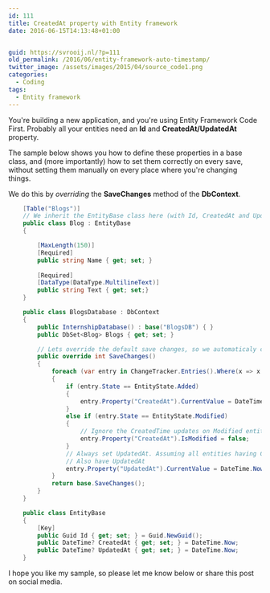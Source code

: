```yaml
---
id: 111
title: CreatedAt property with Entity framework
date: 2016-06-15T14:13:48+01:00


guid: https://svrooij.nl/?p=111
old_permalink: /2016/06/entity-framework-auto-timestamp/
twitter_image: /assets/images/2015/04/source_code1.png
categories:
  - Coding
tags:
  - Entity framework
---
```

You're building a new application, and you're using Entity Framework Code First. Probably all your entities need an **Id** and **CreatedAt/UpdatedAt** property.

The sample below shows you how to define these properties in a base class, and (more importantly) how to set them correctly on every save, without setting them manually on every place where you're changing things.

<!--more-->

We do this by _overriding_ the **SaveChanges** method of the **DbContext**.


```csharp
    [Table("Blogs")]
    // We inherit the EntityBase class here (with Id, CreatedAt and UpdatedAt)
    public class Blog : EntityBase
    {

        [MaxLength(150)]
        [Required]
        public string Name { get; set; }
        
        [Required]
        [DataType(DataType.MultilineText)]
        public string Text { get; set;}
    }

    public class BlogsDatabase : DbContext
    {
        public InternshipDatabase() : base("BlogsDB") { }
        public DbSet<Blog> Blogs { get; set; }

        // Lets override the default save changes, so we automaticaly change the UpdatedAt field.
        public override int SaveChanges()
        {
            foreach (var entry in ChangeTracker.Entries().Where(x => x.Entity.GetType().GetProperty("CreatedAt") != null))
            {
                if (entry.State == EntityState.Added)
                {
                    entry.Property("CreatedAt").CurrentValue = DateTime.Now;
                }
                else if (entry.State == EntityState.Modified)
                {
                    // Ignore the CreatedTime updates on Modified entities. 
                    entry.Property("CreatedAt").IsModified = false;
                }
                // Always set UpdatedAt. Assuming all entities having CreatedAt property
                // Also have UpdatedAt
                entry.Property("UpdatedAt").CurrentValue = DateTime.Now;
            }
            return base.SaveChanges();
        }
    }

    public class EntityBase
    {
        [Key]
        public Guid Id { get; set; } = Guid.NewGuid();
        public DateTime? CreatedAt { get; set; } = DateTime.Now;
        public DateTime? UpdatedAt { get; set; } = DateTime.Now;
    }
```
I hope you like my sample, so please let me know below or share this post on social media.

